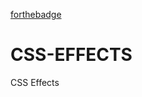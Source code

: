 [forthebadge](https://forthebadge.com/images/badges/built-with-resentment.svg)
# CSS-EFFECTS
CSS Effects

